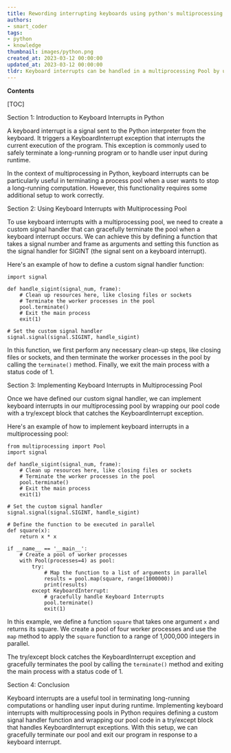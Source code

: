 ```yaml
---
title: Rewording interrupting keyboards using python's multiprocessing pool
authors:
- smart_coder
tags:
- python
- knowledge
thumbnail: images/python.png
created_at: 2023-03-12 00:00:00
updated_at: 2023-03-12 00:00:00
tldr: Keyboard interrupts can be handled in a multiprocessing Pool by using the try-except block and closing the Pool and terminating its worker processes using the terminate() method.
---
```


**Contents**

[TOC]

Section 1: Introduction to Keyboard Interrupts in Python

A keyboard interrupt is a signal sent to the Python interpreter from the keyboard. It triggers a KeyboardInterrupt exception that interrupts the current execution of the program. This exception is commonly used to safely terminate a long-running program or to handle user input during runtime.

In the context of multiprocessing in Python, keyboard interrupts can be particularly useful in terminating a process pool when a user wants to stop a long-running computation. However, this functionality requires some additional setup to work correctly.

Section 2: Using Keyboard Interrupts with Multiprocessing Pool

To use keyboard interrupts with a multiprocessing pool, we need to create a custom signal handler that can gracefully terminate the pool when a keyboard interrupt occurs. We can achieve this by defining a function that takes a signal number and frame as arguments and setting this function as the signal handler for SIGINT (the signal sent on a keyboard interrupt).

Here's an example of how to define a custom signal handler function:

```
import signal

def handle_sigint(signal_num, frame):
    # Clean up resources here, like closing files or sockets
    # Terminate the worker processes in the pool
    pool.terminate()
    # Exit the main process
    exit(1)

# Set the custom signal handler
signal.signal(signal.SIGINT, handle_sigint)
```

In this function, we first perform any necessary clean-up steps, like closing files or sockets, and then terminate the worker processes in the pool by calling the `terminate()` method. Finally, we exit the main process with a status code of 1.

Section 3: Implementing Keyboard Interrupts in Multiprocessing Pool

Once we have defined our custom signal handler, we can implement keyboard interrupts in our multiprocessing pool by wrapping our pool code with a try/except block that catches the KeyboardInterrupt exception.

Here's an example of how to implement keyboard interrupts in a multiprocessing pool:

```
from multiprocessing import Pool
import signal

def handle_sigint(signal_num, frame):
    # Clean up resources here, like closing files or sockets
    # Terminate the worker processes in the pool
    pool.terminate()
    # Exit the main process
    exit(1)

# Set the custom signal handler
signal.signal(signal.SIGINT, handle_sigint)

# Define the function to be executed in parallel
def square(x):
    return x * x

if __name__ == '__main__':
    # Create a pool of worker processes
    with Pool(processes=4) as pool:
        try:
            # Map the function to a list of arguments in parallel
            results = pool.map(square, range(1000000))
            print(results)
        except KeyboardInterrupt:
            # gracefully handle Keyboard Interrupts
            pool.terminate()
            exit(1)
```

In this example, we define a function `square` that takes one argument `x` and returns its square. We create a pool of four worker processes and use the `map` method to apply the `square` function to a range of 1,000,000 integers in parallel.

The try/except block catches the KeyboardInterrupt exception and gracefully terminates the pool by calling the `terminate()` method and exiting the main process with a status code of 1.

Section 4: Conclusion

Keyboard interrupts are a useful tool in terminating long-running computations or handling user input during runtime. Implementing keyboard interrupts with multiprocessing pools in Python requires defining a custom signal handler function and wrapping our pool code in a try/except block that handles KeyboardInterrupt exceptions. With this setup, we can gracefully terminate our pool and exit our program in response to a keyboard interrupt.
